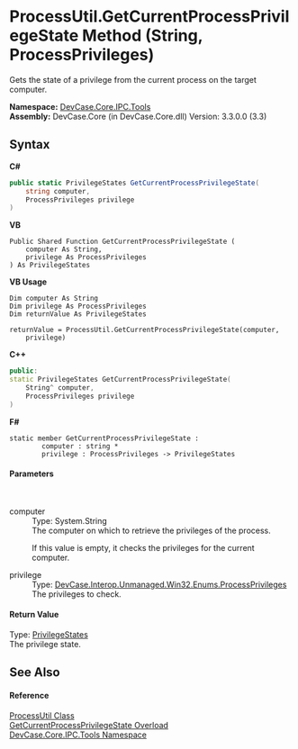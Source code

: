 # ProcessUtil.GetCurrentProcessPrivilegeState Method (String, ProcessPrivileges)
 

Gets the state of a privilege from the current process on the target computer.

**Namespace:**&nbsp;<a href="N_DevCase_Core_IPC_Tools">DevCase.Core.IPC.Tools</a><br />**Assembly:**&nbsp;DevCase.Core (in DevCase.Core.dll) Version: 3.3.0.0 (3.3)

## Syntax

**C#**<br />
``` C#
public static PrivilegeStates GetCurrentProcessPrivilegeState(
	string computer,
	ProcessPrivileges privilege
)
```

**VB**<br />
``` VB
Public Shared Function GetCurrentProcessPrivilegeState ( 
	computer As String,
	privilege As ProcessPrivileges
) As PrivilegeStates
```

**VB Usage**<br />
``` VB Usage
Dim computer As String
Dim privilege As ProcessPrivileges
Dim returnValue As PrivilegeStates

returnValue = ProcessUtil.GetCurrentProcessPrivilegeState(computer, 
	privilege)
```

**C++**<br />
``` C++
public:
static PrivilegeStates GetCurrentProcessPrivilegeState(
	String^ computer, 
	ProcessPrivileges privilege
)
```

**F#**<br />
``` F#
static member GetCurrentProcessPrivilegeState : 
        computer : string * 
        privilege : ProcessPrivileges -> PrivilegeStates 

```


#### Parameters
&nbsp;<dl><dt>computer</dt><dd>Type: System.String<br />The computer on which to retrieve the privileges of the process. 

 If this value is empty, it checks the privileges for the current computer.</dd><dt>privilege</dt><dd>Type: <a href="T_DevCase_Interop_Unmanaged_Win32_Enums_ProcessPrivileges">DevCase.Interop.Unmanaged.Win32.Enums.ProcessPrivileges</a><br />The privileges to check.</dd></dl>

#### Return Value
Type: <a href="T_DevCase_Interop_Unmanaged_Win32_Enums_PrivilegeStates">PrivilegeStates</a><br />The privilege state.

## See Also


#### Reference
<a href="T_DevCase_Core_IPC_Tools_ProcessUtil">ProcessUtil Class</a><br /><a href="Overload_DevCase_Core_IPC_Tools_ProcessUtil_GetCurrentProcessPrivilegeState">GetCurrentProcessPrivilegeState Overload</a><br /><a href="N_DevCase_Core_IPC_Tools">DevCase.Core.IPC.Tools Namespace</a><br />